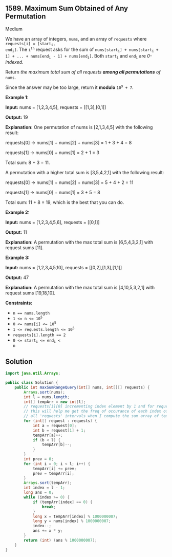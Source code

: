 ## 1589\. Maximum Sum Obtained of Any Permutation

Medium

We have an array of integers, `nums`, and an array of `requests` where <code>requests[i] = [start<sub>i</sub>, end<sub>i</sub>]</code>. The <code>i<sup>th</sup></code> request asks for the sum of <code>nums[start<sub>i</sub>] + nums[start<sub>i</sub> + 1] + ... + nums[end<sub>i</sub> - 1] + nums[end<sub>i</sub>]</code>. Both <code>start<sub>i</sub></code> and <code>end<sub>i</sub></code> are _0-indexed_.

Return _the maximum total sum of all requests **among all permutations** of_ `nums`.

Since the answer may be too large, return it **modulo** <code>10<sup>9</sup> + 7</code>.

**Example 1:**

**Input:** nums = [1,2,3,4,5], requests = \[\[1,3],[0,1]]

**Output:** 19

**Explanation:** One permutation of nums is [2,1,3,4,5] with the following result:

requests[0] -> nums[1] + nums[2] + nums[3] = 1 + 3 + 4 = 8

requests[1] -> nums[0] + nums[1] = 2 + 1 = 3

Total sum: 8 + 3 = 11.

A permutation with a higher total sum is [3,5,4,2,1] with the following result:

requests[0] -> nums[1] + nums[2] + nums[3] = 5 + 4 + 2 = 11

requests[1] -> nums[0] + nums[1] = 3 + 5 = 8

Total sum: 11 + 8 = 19, which is the best that you can do.

**Example 2:**

**Input:** nums = [1,2,3,4,5,6], requests = \[\[0,1]]

**Output:** 11

**Explanation:** A permutation with the max total sum is [6,5,4,3,2,1] with request sums [11].

**Example 3:**

**Input:** nums = [1,2,3,4,5,10], requests = \[\[0,2],[1,3],[1,1]]

**Output:** 47

**Explanation:** A permutation with the max total sum is [4,10,5,3,2,1] with request sums [19,18,10].

**Constraints:**

*   `n == nums.length`
*   <code>1 <= n <= 10<sup>5</sup></code>
*   <code>0 <= nums[i] <= 10<sup>5</sup></code>
*   <code>1 <= requests.length <= 10<sup>5</sup></code>
*   `requests[i].length == 2`
*   <code>0 <= start<sub>i</sub> <= end<sub>i</sub> < n</code>

## Solution

```java
import java.util.Arrays;

public class Solution {
    public int maxSumRangeQuery(int[] nums, int[][] requests) {
        Arrays.sort(nums);
        int l = nums.length;
        int[] tempArr = new int[l];
        // requests[i][0] incrementing index element by 1 and for requests[i][1]+1 decrementing by 1
        // this will help me get the freq of occurance of each index of array 'nums' in
        // all 'requests' intervals when I compute the sum array of tempArr.
        for (int[] request : requests) {
            int a = request[0];
            int b = request[1] + 1;
            tempArr[a]++;
            if (b < l) {
                tempArr[b]--;
            }
        }
        int prev = 0;
        for (int i = 0; i < l; i++) {
            tempArr[i] += prev;
            prev = tempArr[i];
        }
        Arrays.sort(tempArr);
        int index = l - 1;
        long ans = 0;
        while (index >= 0) {
            if (tempArr[index] == 0) {
                break;
            }
            long x = tempArr[index] % 1000000007;
            long y = nums[index] % 1000000007;
            index--;
            ans += x * y;
        }
        return (int) (ans % 1000000007);
    }
}
```